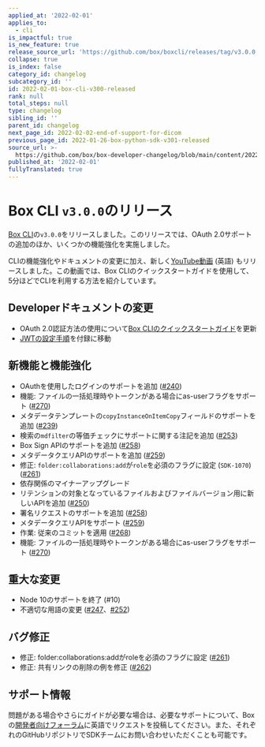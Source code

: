 ```yaml
---
applied_at: '2022-02-01'
applies_to:
  - cli
is_impactful: true
is_new_feature: true
release_source_url: 'https://github.com/box/boxcli/releases/tag/v3.0.0'
collapse: true
is_index: false
category_id: changelog
subcategory_id: ''
id: 2022-02-01-box-cli-v300-released
rank: null
total_steps: null
type: changelog
sibling_id: ''
parent_id: changelog
next_page_id: 2022-02-02-end-of-support-for-dicom
previous_page_id: 2022-01-26-box-python-sdk-v301-released
source_url: >-
  https://github.com/box/box-developer-changelog/blob/main/content/2022/02-01-box-cli-v300-released.md
published_at: '2022-02-01'
fullyTranslated: true
---
```

# Box CLI `v3.0.0`のリリース

[Box CLI][17]の`v3.0.0`をリリースしました。このリリースでは、OAuth 2.0サポートの追加のほか、いくつかの機能強化を実施しました。

<!-- more -->

CLIの機能強化やドキュメントの変更に加え、新しく[YouTube動画][18] (英語) もリリースしました。この動画では、Box CLIのクイックスタートガイドを使用して、5分ほどでCLIを利用する方法を紹介しています。

## Developerドキュメントの変更

* OAuth 2.0認証方法の使用について[Box CLIのクイックスタートガイド][19]を更新
* [JWTの設定手順][20]を付録に移動

## 新機能と機能強化

* OAuthを使用したログインのサポートを追加 ([#240][3])
* 機能: ファイルの一括処理時やトークンがある場合にas-userフラグをサポート ([#270][4])
* メタデータテンプレートの`copyInstanceOnItemCopy`フィールドのサポートを追加 ([#239][5])
* 検索の`mdfilter`の等価チェックにサポートに関する注記を追加 ([#253][6])
* Box Sign APIのサポートを追加 ([#258][7])
* メタデータクエリAPIのサポートを追加 ([#259][8])
* 修正: `folder:collaborations:add`が`role`を必須のフラグに設定 (`SDK-1070`) ([#261][9])
* 依存関係のマイナーアップグレード
* リテンションの対象となっているファイルおよびファイルバージョン用に新しいAPIを追加 ([#250][10])
* 署名リクエストのサポートを追加 ([#258][11])
* メタデータクエリAPIをサポート ([#259][12])
* 作業: 従来のコミットを適用 ([#268][13])
* 機能: ファイルの一括処理時やトークンがある場合にas-userフラグをサポート ([#270][14])

## 重大な変更

* Node 10のサポートを終了 (#10)
* 不適切な用語の変更 ([#247][1]、[#252][2])

## バグ修正

* 修正: folder:collaborations:addがroleを必須のフラグに設定 ([#261][15])
* 修正: 共有リンクの削除の例を修正 ([#262][16])

## サポート情報

問題がある場合やさらにガイドが必要な場合は、必要なサポートについて、Boxの[開発者向けフォーラム][0]に英語でリクエストを投稿してください。また、それぞれのGitHubリポジトリでSDKチームにお問い合わせいただくことも可能です。

[0]: https://support.box.com/hc/en-us/community/topics/360001932973-Platform-and-Developer-Forum

[1]: https://github.com/box/boxcli/issues/247

[2]: https://github.com/box/boxcli/issues/252

[3]: https://github.com/box/boxcli/pull/240

[4]: https://github.com/box/boxcli/pull/270

[5]: https://github.com/box/boxcli/pull/239

[6]: https://github.com/box/boxcli/pull/253

[7]: https://github.com/box/boxcli/pull/258

[8]: https://github.com/box/boxcli/pull/259

[9]: https://github.com/box/boxcli/pull/261

[10]: https://github.com/box/boxcli/issues/250

[11]: https://github.com/box/boxcli/issues/258

[12]: https://github.com/box/boxcli/issues/259

[13]: https://github.com/box/boxcli/issues/268

[14]: https://github.com/box/boxcli/issues/270

[15]: https://github.com/box/boxcli/issues/261

[16]: https://github.com/box/boxcli/issues/262

[17]: https://github.com/box/boxcli/releases

[18]: https://www.youtube.com/watch?v=whxT3Bdx3E0&list=PL0F3BD5B64D6A39F1

[19]: g://cli/quick-start

[20]: g://cli/cli-docs/jwt-cli
